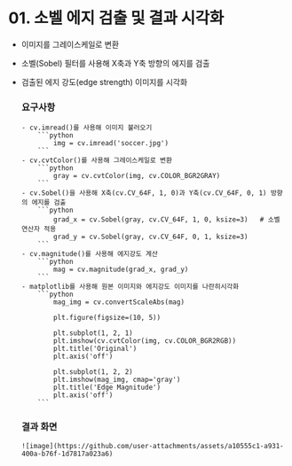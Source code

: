# 01. 소벨 에지 검출 및 결과 시각화

- 이미지를 그레이스케일로 변환
- 소벨(Sobel) 필터를 사용해 X축과 Y축 방향의 에지를 검출
- 검출된 에지 강도(edge strength) 이미지를 시각화

    ### 요구사항
  
      - cv.imread()를 사용해 이미지 불러오기
          ```python
              img = cv.imread('soccer.jpg')
          ```
      - cv.cvtColor()를 사용해 그레이스케일로 변환
          ```python
              gray = cv.cvtColor(img, cv.COLOR_BGR2GRAY) 
          ```
      - cv.Sobel()을 사용해 X축(cv.CV_64F, 1, 0)과 Y축(cv.CV_64F, 0, 1) 방향의 에지를 검출
          ```python
              grad_x = cv.Sobel(gray, cv.CV_64F, 1, 0, ksize=3)   # 소벨 연산자 적용
              grad_y = cv.Sobel(gray, cv.CV_64F, 0, 1, ksize=3)
          ```
      - cv.magnitude()를 사용해 에지강도 계산
          ```python
              mag = cv.magnitude(grad_x, grad_y)
          ```
      - matplotlib를 사용해 원본 이미지와 에지강도 이미지를 나란히시각화
          ```python
              mag_img = cv.convertScaleAbs(mag)   

              plt.figure(figsize=(10, 5))
                
              plt.subplot(1, 2, 1)
              plt.imshow(cv.cvtColor(img, cv.COLOR_BGR2RGB))
              plt.title('Original')
              plt.axis('off')
                
              plt.subplot(1, 2, 2)
              plt.imshow(mag_img, cmap='gray')
              plt.title('Edge Magnitude')
              plt.axis('off') 
          ```
  ### 결과 화면
      ![image](https://github.com/user-attachments/assets/a10555c1-a931-400a-b76f-1d7817a023a6)

      
